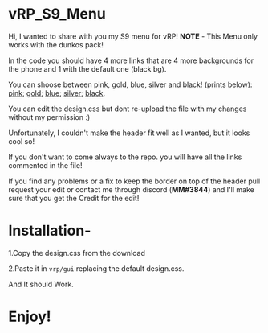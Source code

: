 # vRP_S9_Menu
  
Hi, I wanted to share with you my S9 menu for vRP!
**NOTE** - This Menu only works with the dunkos pack!

In the code you should have 4 more links that are 4 more backgrounds for the phone and 1 with the default one (black bg).

You can shoose between pink, gold, blue, silver and black! (prints below): 
[pink](http://prntscr.com/ll8y3n); 
[gold](http://prntscr.com/ll8zx7); 
[blue](http://prntscr.com/ll92qp); 
[silver](http://prntscr.com/ll9564); 
[black](http://prntscr.com/ll8wp0).

You can edit the design.css but dont re-upload the file with my changes without my permission :)

Unfortunately, I couldn't make the header fit well as I wanted, but it looks cool so!

If you don't want to come always to the repo. you will have all the links commented in the file!

If you find any problems or a fix to keep the border on top of the header pull request your edit or contact me through discord (**MM#3844**) and I'll make sure that you get the Credit for the edit!

# Installation-
1.Copy the design.css from the download

2.Paste it in `vrp/gui` replacing the default design.css.

And It should Work.

# Enjoy!
